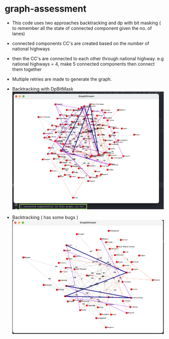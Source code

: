 # graph-assessment
- This code uses two approaches backtracking and dp with bit masking ( to remember all the state of connected component given the no. of lanes)
- connected components CC's are created based on the number of national highways
- then the CC's are connected to each other through national highway.
e.g national highways = 4, make 5 connected components then connect them together
- Multiple retries are made to generate the graph.

- Backtracking with DpBitMask
![image description](demo/dp_bitmask_netwok.png)

- Backtracking ( has some bugs )
![image description](demo/sample_image2.png)

